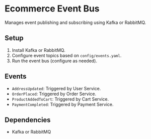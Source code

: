 # Ecommerce Event Bus

Manages event publishing and subscribing using Kafka or RabbitMQ.

## Setup
1. Install Kafka or RabbitMQ.
2. Configure event topics based on `config/events.yaml`.
3. Run the event bus (configure as needed).

## Events
- `AddressUpdated`: Triggered by User Service.
- `OrderPlaced`: Triggered by Order Service.
- `ProductAddedToCart`: Triggered by Cart Service.
- `PaymentCompleted`: Triggered by Payment Service.

## Dependencies
- Kafka or RabbitMQ
